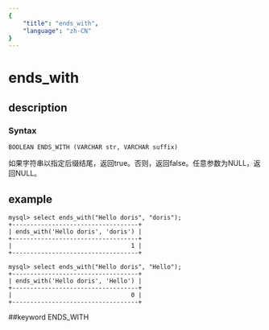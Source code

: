 ```yaml
---
{
    "title": "ends_with",
    "language": "zh-CN"
}
---
```


<!-- 
Licensed to the Apache Software Foundation (ASF) under one
or more contributor license agreements.  See the NOTICE file
distributed with this work for additional information
regarding copyright ownership.  The ASF licenses this file
to you under the Apache License, Version 2.0 (the
"License"); you may not use this file except in compliance
with the License.  You may obtain a copy of the License at

  http://www.apache.org/licenses/LICENSE-2.0

Unless required by applicable law or agreed to in writing,
software distributed under the License is distributed on an
"AS IS" BASIS, WITHOUT WARRANTIES OR CONDITIONS OF ANY
KIND, either express or implied.  See the License for the
specific language governing permissions and limitations
under the License.
-->

# ends_with
## description
### Syntax

`BOOLEAN ENDS_WITH (VARCHAR str, VARCHAR suffix)`

如果字符串以指定后缀结尾，返回true。否则，返回false。任意参数为NULL，返回NULL。

## example

```
mysql> select ends_with("Hello doris", "doris");
+-----------------------------------+
| ends_with('Hello doris', 'doris') |
+-----------------------------------+
|                                 1 | 
+-----------------------------------+

mysql> select ends_with("Hello doris", "Hello");
+-----------------------------------+
| ends_with('Hello doris', 'Hello') |
+-----------------------------------+
|                                 0 | 
+-----------------------------------+
```
##keyword
ENDS_WITH
